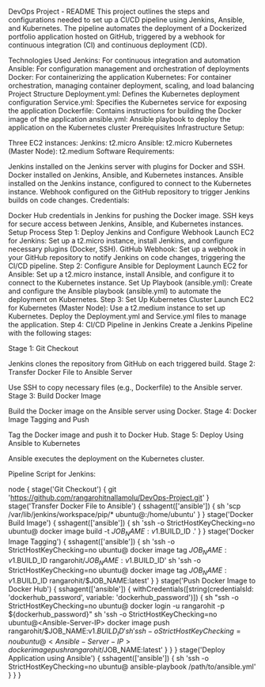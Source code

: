 DevOps Project - README
This project outlines the steps and configurations needed to set up a CI/CD pipeline using Jenkins, Ansible, and Kubernetes. The pipeline automates the deployment of a Dockerized portfolio application hosted on GitHub, triggered by a webhook for continuous integration (CI) and continuous deployment (CD).

Technologies Used
Jenkins: For continuous integration and automation
Ansible: For configuration management and orchestration of deployments
Docker: For containerizing the application
Kubernetes: For container orchestration, managing container deployment, scaling, and load balancing
Project Structure
Deployment.yml: Defines the Kubernetes deployment configuration
Service.yml: Specifies the Kubernetes service for exposing the application
Dockerfile: Contains instructions for building the Docker image of the application
ansible.yml: Ansible playbook to deploy the application on the Kubernetes cluster
Prerequisites
Infrastructure Setup:

Three EC2 instances:
Jenkins: t2.micro
Ansible: t2.micro
Kubernetes (Master Node): t2.medium
Software Requirements:

Jenkins installed on the Jenkins server with plugins for Docker and SSH.
Docker installed on Jenkins, Ansible, and Kubernetes instances.
Ansible installed on the Jenkins instance, configured to connect to the Kubernetes instance.
Webhook configured on the GitHub repository to trigger Jenkins builds on code changes.
Credentials:

Docker Hub credentials in Jenkins for pushing the Docker image.
SSH keys for secure access between Jenkins, Ansible, and Kubernetes instances.
Setup Process
Step 1: Deploy Jenkins and Configure Webhook
Launch EC2 for Jenkins:
Set up a t2.micro instance, install Jenkins, and configure necessary plugins (Docker, SSH).
GitHub Webhook:
Set up a webhook in your GitHub repository to notify Jenkins on code changes, triggering the CI/CD pipeline.
Step 2: Configure Ansible for Deployment
Launch EC2 for Ansible:
Set up a t2.micro instance, install Ansible, and configure it to connect to the Kubernetes instance.
Set Up Playbook (ansible.yml):
Create and configure the Ansible playbook (ansible.yml) to automate the deployment on Kubernetes.
Step 3: Set Up Kubernetes Cluster
Launch EC2 for Kubernetes (Master Node):
Use a t2.medium instance to set up Kubernetes.
Deploy the Deployment.yml and Service.yml files to manage the application.
Step 4: CI/CD Pipeline in Jenkins
Create a Jenkins Pipeline with the following stages:

Stage 1: Git Checkout

Jenkins clones the repository from GitHub on each triggered build.
Stage 2: Transfer Docker File to Ansible Server

Use SSH to copy necessary files (e.g., Dockerfile) to the Ansible server.
Stage 3: Build Docker Image

Build the Docker image on the Ansible server using Docker.
Stage 4: Docker Image Tagging and Push

Tag the Docker image and push it to Docker Hub.
Stage 5: Deploy Using Ansible to Kubernetes

Ansible executes the deployment on the Kubernetes cluster.

Pipeline Script for Jenkins:

node {
    stage('Git Checkout') {
        git 'https://github.com/rangarohitnallamolu/DevOps-Project.git'
    }
    stage('Transfer Docker File to Ansible') {
        sshagent(['ansible']) {
            sh 'scp /var/lib/jenkins/workspace/pip/* ubuntu@<Ansible-Server-IP>:/home/ubuntu'
        }
    }
    stage('Docker Build Image') {
        sshagent(['ansible']) {
            sh 'ssh -o StrictHostKeyChecking=no ubuntu@<Ansible-Server-IP> docker image build -t $JOB_NAME:v1.$BUILD_ID .'
        }
    }
    stage('Docker Image Tagging') {
        sshagent(['ansible']) {
            sh 'ssh -o StrictHostKeyChecking=no ubuntu@<Ansible-Server-IP> docker image tag $JOB_NAME:v1.$BUILD_ID rangarohit/$JOB_NAME:v1.$BUILD_ID'
            sh 'ssh -o StrictHostKeyChecking=no ubuntu@<Ansible-Server-IP> docker image tag $JOB_NAME:v1.$BUILD_ID rangarohit/$JOB_NAME:latest'
        }
    }
    stage('Push Docker Image to Docker Hub') {
        sshagent(['ansible']) {
            withCredentials([string(credentialsId: 'dockerhub_password', variable: 'dockerhub_password')]) {
                sh "ssh -o StrictHostKeyChecking=no ubuntu@<Ansible-Server-IP> docker login -u rangarohit -p ${dockerhub_password}"
                sh 'ssh -o StrictHostKeyChecking=no ubuntu@<Ansible-Server-IP> docker image push rangarohit/$JOB_NAME:v1.$BUILD_ID'
                sh 'ssh -o StrictHostKeyChecking=no ubuntu@<Ansible-Server-IP> docker image push rangarohit/$JOB_NAME:latest'
            }
        }
    }
    stage('Deploy Application using Ansible') {
        sshagent(['ansible']) {
            sh 'ssh -o StrictHostKeyChecking=no ubuntu@<Kubernetes-Server-IP> ansible-playbook /path/to/ansible.yml'
        }
    }
}
